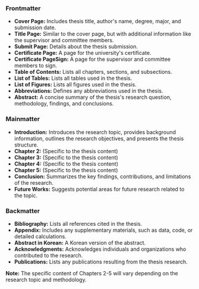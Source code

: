

### Frontmatter
* **Cover Page:** Includes thesis title, author's name, degree, major, and submission date.
* **Title Page:** Similar to the cover page, but with additional information like the supervisor and committee members.
* **Submit Page:** Details about the thesis submission.
* **Certificate Page:**  A page for the university's certificate.
* **Certificate PageSign:**  A page for the supervisor and committee members to sign.
* **Table of Contents:** Lists all chapters, sections, and subsections.
* **List of Tables:** Lists all tables used in the thesis.
* **List of Figures:** Lists all figures used in the thesis.
* **Abbreviations:** Defines any abbreviations used in the thesis.
* **Abstract:** A concise summary of the thesis's research question, methodology, findings, and conclusions.

### Mainmatter
* **Introduction:** Introduces the research topic, provides background information, outlines the research objectives, and presents the thesis structure.
* **Chapter 2:** (Specific to the thesis content)
* **Chapter 3:** (Specific to the thesis content)
* **Chapter 4:** (Specific to the thesis content)
* **Chapter 5:** (Specific to the thesis content)
* **Conclusion:** Summarizes the key findings, contributions, and limitations of the research.
* **Future Works:** Suggests potential areas for future research related to the topic.

### Backmatter
* **Bibliography:** Lists all references cited in the thesis.
* **Appendix:** Includes any supplementary materials, such as data, code, or detailed calculations.
* **Abstract in Korean:** A Korean version of the abstract.
* **Acknowledgments:** Acknowledges individuals and organizations who contributed to the research.
* **Publications:** Lists any publications resulting from the thesis research.

**Note:** The specific content of Chapters 2-5 will vary depending on the research topic and methodology.


